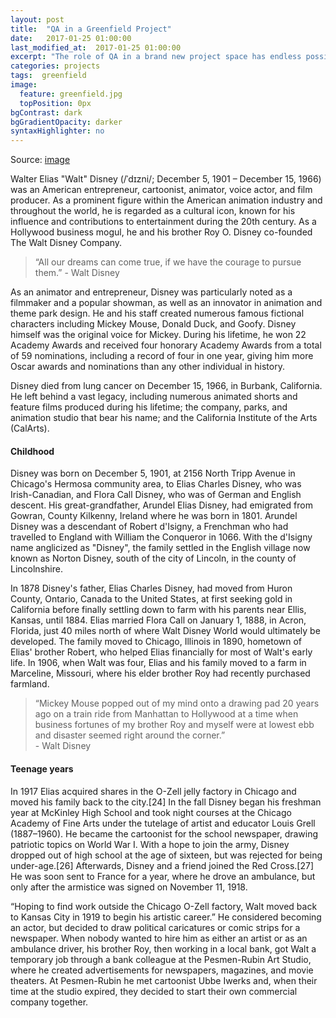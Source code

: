```yaml
---
layout: post
title:  "QA in a Greenfield Project"
date:   2017-01-25 01:00:00
last_modified_at:  2017-01-25 01:00:00
excerpt: "The role of QA in a brand new project space has endless possibilities...and nothing to test..."
categories: projects
tags:  greenfield
image:
  feature: greenfield.jpg
  topPosition: 0px
bgContrast: dark
bgGradientOpacity: darker
syntaxHighlighter: no
---
```

Source: [image](http://lantruong.com/)

Walter Elias "Walt" Disney (/ˈdɪzni/; December 5, 1901 – December 15, 1966) was an American entrepreneur, cartoonist, animator, voice actor, and film producer. As a prominent figure within the American animation industry and throughout the world, he is regarded as a cultural icon, known for his influence and contributions to entertainment during the 20th century. As a Hollywood business mogul, he and his brother Roy O. Disney co-founded The Walt Disney Company.

<blockquote class="largeQuote">“All our dreams can come true, if we have the courage to pursue them.” - Walt Disney</blockquote>

As an animator and entrepreneur, Disney was particularly noted as a filmmaker and a popular showman, as well as an innovator in animation and theme park design. He and his staff created numerous famous fictional characters including Mickey Mouse, Donald Duck, and Goofy. Disney himself was the original voice for Mickey. During his lifetime, he won 22 Academy Awards and received four honorary Academy Awards from a total of 59 nominations, including a record of four in one year, giving him more Oscar awards and nominations than any other individual in history.

Disney died from lung cancer on December 15, 1966, in Burbank, California. He left behind a vast legacy, including numerous animated shorts and feature films produced during his lifetime; the company, parks, and animation studio that bear his name; and the California Institute of the Arts (CalArts).

#### Childhood

<div class="img img--fullContainer img--14xLeading" style="background-image: url({{ site.baseurl_posts_img }}walt-childhood.jpg);"></div>

Disney was born on December 5, 1901, at 2156 North Tripp Avenue in Chicago's Hermosa community area, to Elias Charles Disney, who was Irish-Canadian, and Flora Call Disney, who was of German and English descent. His great-grandfather, Arundel Elias Disney, had emigrated from Gowran, County Kilkenny, Ireland where he was born in 1801. Arundel Disney was a descendant of Robert d'Isigny, a Frenchman who had travelled to England with William the Conqueror in 1066. With the d'Isigny name anglicized as "Disney", the family settled in the English village now known as Norton Disney, south of the city of Lincoln, in the county of Lincolnshire.

In 1878 Disney's father, Elias Charles Disney, had moved from Huron County, Ontario, Canada to the United States, at first seeking gold in California before finally settling down to farm with his parents near Ellis, Kansas, until 1884. Elias married Flora Call on January 1, 1888, in Acron, Florida, just 40 miles north of where Walt Disney World would ultimately be developed. The family moved to Chicago, Illinois in 1890, hometown of Elias' brother Robert, who helped Elias financially for most of Walt's early life. In 1906, when Walt was four, Elias and his family moved to a farm in Marceline, Missouri, where his elder brother Roy had recently purchased farmland.

<blockquote class="u--startsWithDoubleQuote">“Mickey Mouse popped out of my mind onto a drawing pad 20 years ago on a train ride from Manhattan to Hollywood at a time when business fortunes of my brother Roy and myself were at lowest ebb and disaster seemed right around the corner.” <br/>- Walt Disney</blockquote>

#### Teenage years

In 1917 Elias acquired shares in the O-Zell jelly factory in Chicago and moved his family back to the city.[24] In the fall Disney began his freshman year at McKinley High School and took night courses at the Chicago Academy of Fine Arts under the tutelage of artist and educator Louis Grell (1887–1960). He became the cartoonist for the school newspaper, drawing patriotic topics on World War I. With a hope to join the army, Disney dropped out of high school at the age of sixteen, but was rejected for being under-age.[26] Afterwards, Disney and a friend joined the Red Cross.[27] He was soon sent to France for a year, where he drove an ambulance, but only after the armistice was signed on November 11, 1918.

<p class="u--startsWithDoubleQuote">“Hoping to find work outside the Chicago O-Zell factory, Walt moved back to Kansas City in 1919 to begin his artistic career.” He considered becoming an actor, but decided to draw political caricatures or comic strips for a newspaper. When nobody wanted to hire him as either an artist or as an ambulance driver, his brother Roy, then working in a local bank, got Walt a temporary job through a bank colleague at the Pesmen-Rubin Art Studio, where he created advertisements for newspapers, magazines, and movie theaters. At Pesmen-Rubin he met cartoonist Ubbe Iwerks and, when their time at the studio expired, they decided to start their own commercial company together.</p>
